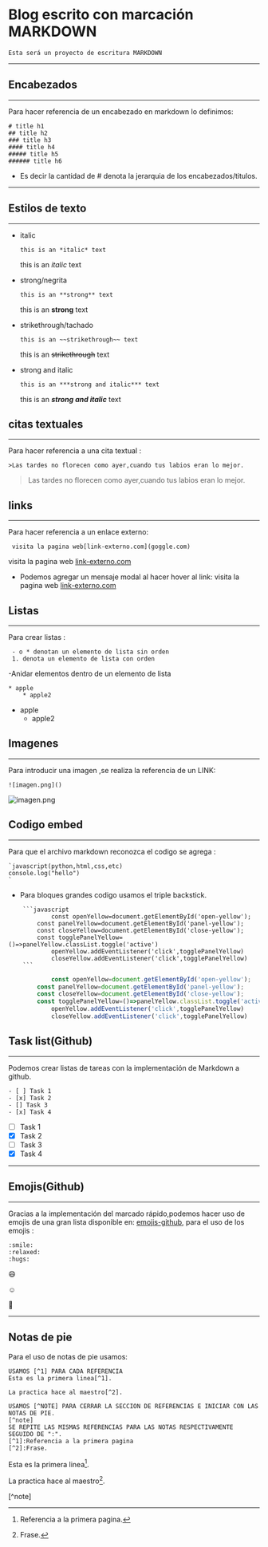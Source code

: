 # Blog escrito con marcación MARKDOWN

```
Esta será un proyecto de escritura MARKDOWN
```
---
## Encabezados
---
Para hacer referencia de un encabezado en markdown lo definimos:
```
# title h1
## title h2
### title h3
#### title h4
##### title h5
###### title h6
```
- Es decir la cantidad de # denota la jerarquia de los encabezados/titulos.
---
## Estilos de texto
---
- italic
   ```
   this is an *italic* text
   ```
   this is an *italic* text

- strong/negrita
   ```
   this is an **strong** text
   ```
   this is an **strong** text

- strikethrough/tachado
    ```
    this is an ~~strikethrough~~ text
    ```
    this is an ~~strikethrough~~ text
- strong and italic
    ```
    this is an ***strong and italic*** text
    ```
    this is an ***strong and italic*** text

## citas textuales
---
Para hacer referencia a una cita textual :
```
>Las tardes no florecen como ayer,cuando tus labios eran lo mejor.

```
>Las tardes no florecen como ayer,cuando tus labios eran lo mejor.

## links
---
Para hacer referencia a un enlace externo:
```
 visita la pagina web[link-externo.com](goggle.com)
```
visita la pagina web [link-externo.com](https://www.google.com)
- Podemos agregar un mensaje modal al hacer hover al link:
visita la pagina web [link-externo.com](goggle.com " Este es un texto modal")
## Listas
---
Para crear listas :
```
 - o * denotan un elemento de lista sin orden
 1. denota un elemento de lista con orden
```
-Anidar elementos dentro de un elemento de lista 
```
* apple
    * apple2
```
* apple
    * apple2

## Imagenes
---
Para introducir una imagen ,se realiza la referencia de un LINK:
```
![imagen.png]()
```
![imagen.png](https://estaticos.miarevista.es/media/cache/1140x_thumb/uploads/images/gallery/59144d795cafe812663c986a/razonescomermanzana-int.jpg)

## Codigo embed
---
Para que el archivo markdown reconozca el codigo se agrega :
```
`javascript(python,html,css,etc)
console.log("hello")
`
```
- Para bloques grandes codigo usamos el triple backstick.
```
    ```javascript
            const openYellow=document.getElementById('open-yellow');
        const panelYellow=document.getElementById('panel-yellow');
        const closeYellow=document.getElementById('close-yellow');
        const togglePanelYellow=()=>panelYellow.classList.toggle('active')
            openYellow.addEventListener('click',togglePanelYellow)
            closeYellow.addEventListener('click',togglePanelYellow)
    ```
```
```javascript
            const openYellow=document.getElementById('open-yellow');
        const panelYellow=document.getElementById('panel-yellow');
        const closeYellow=document.getElementById('close-yellow');
        const togglePanelYellow=()=>panelYellow.classList.toggle('active')
            openYellow.addEventListener('click',togglePanelYellow)
            closeYellow.addEventListener('click',togglePanelYellow)
```
## Task list(Github)
---
Podemos crear listas de tareas con la implementación de Markdown a github.
```
- [ ] Task 1 
- [x] Task 2 
- [] Task 3 
- [x] Task 4 
```
- [ ] Task 1 
- [x] Task 2 
- [ ] Task 3 
- [x] Task 4 
---
## Emojis(Github)
---
Gracias a la implementación del marcado rápido,podemos hacer uso de emojis de una gran lista disponible en: 
[emojis-github](https://github.com/ikatyang/emoji-cheat-sheet/blob/master/README.md),
para el uso de los emojis :
```
:smile:
:relaxed:
:hugs:
```
:smile:

:relaxed:

:hugs:

---
## Notas de pie 
Para el uso de notas de pie usamos:
```
USAMOS [^1] PARA CADA REFERENCIA 
Esta es la primera linea[^1].

La practica hace al maestro[^2].

USAMOS [^NOTE] PARA CERRAR LA SECCION DE REFERENCIAS E INICIAR CON LAS NOTAS DE PIE.
[^note]
SE REPITE LAS MISMAS REFERENCIAS PARA LAS NOTAS RESPECTIVAMENTE SEGUIDO DE ":".
[^1]:Referencia a la primera pagina
[^2]:Frase.
```
Esta es la primera linea[^1].

La practica hace al maestro[^2].

[^note]

[^1]:Referencia a la primera pagina.
[^2]:Frase.
